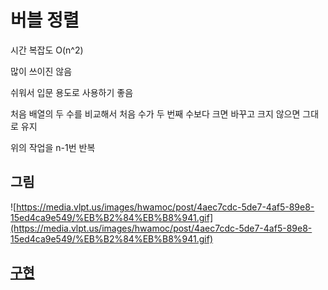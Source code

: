 # 버블 정렬

시간 복잡도 O(n^2)

많이 쓰이진 않음

쉬워서 입문 용도로 사용하기 좋음

처음 배열의 두 수를 비교해서 처음 수가 두 번째 수보다 크면 바꾸고 크지 않으면 그대로 유지

위의 작업을 n-1번 반복

## 그림

![https://media.vlpt.us/images/hwamoc/post/4aec7cdc-5de7-4af5-89e8-15ed4ca9e549/%EB%B2%84%EB%B8%941.gif](https://media.vlpt.us/images/hwamoc/post/4aec7cdc-5de7-4af5-89e8-15ed4ca9e549/%EB%B2%84%EB%B8%941.gif)

## [구현](bubble.cpp)